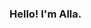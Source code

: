 ### Hello! I'm Alla. 
<!--
**FkkfRf/FkkfRf** is a ✨ _special_ ✨ repository because its `README.md` (this file) appears on your GitHub profile.
<img src="https://github.com/FkkfRf/img/QA-logo.svgg" width="500">
<img src="https://github.com/FkkfRf/img/QA-logo1.svgg" width="500">
<img src="https://github.com/FkkfRf/img/QA_LOGO.svgg" width="500">
Here are some ideas to get you started:

- 🔭 I’m currently working on ...
- 🌱 I’m currently learning ...
- 👯 I’m looking to collaborate on ...
- 🤔 I’m looking for help with ...
- 💬 Ask me about ...
- 📫 How to reach me: ...
- 😄 Pronouns: ...
- ⚡ Fun fact: ...
-->
